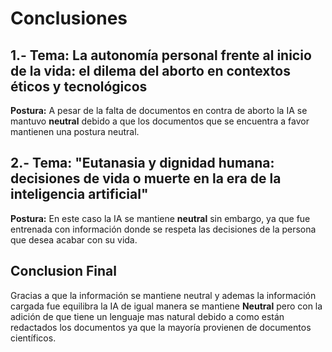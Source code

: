 # **Conclusiones**

## 1.- Tema: La autonomía personal frente al inicio de la vida: el dilema del aborto en contextos éticos y tecnológicos

**Postura:** A pesar de la falta de documentos en contra de aborto la IA se mantuvo **neutral** debido a que los documentos que se encuentra a favor mantienen una postura neutral.

## 2.- Tema: "Eutanasia y dignidad humana: decisiones de vida o muerte en la era de la inteligencia artificial"

**Postura:** En este caso la IA se mantiene **neutral** sin embargo, ya que fue entrenada con información donde se respeta las decisiones de la persona que desea acabar con su vida.

## Conclusion Final

Gracias a que la información se mantiene neutral y ademas la información cargada fue equilibra la IA de igual manera se mantiene **Neutral** pero con la adición de que tiene un lenguaje mas natural debido a como están redactados los documentos ya que la mayoría provienen de documentos científicos.
